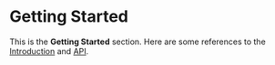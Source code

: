 # Getting Started
This is the **Getting Started** section.
Here are some references to the [Introduction](intro.md)
and [API](api.md).